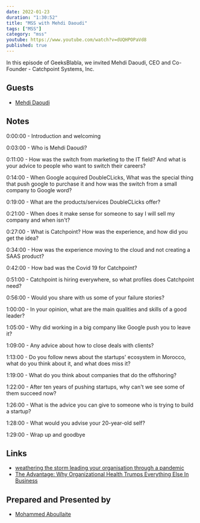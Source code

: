 ```yaml
---
date: 2022-01-23
duration: "1:30:52"
title: "MSS with Mehdi Daoudi"
tags: ["MSS"]
category: "mss"
youtube: https://www.youtube.com/watch?v=dUQHPOPaVd8
published: true
---
```


In this episode of GeeksBlabla, we invited Mehdi Daoudi, CEO and Co-Founder - Catchpoint Systems, Inc.

## Guests

- [Mehdi Daoudi](https://www.linkedin.com/in/mdaoudi)

## Notes

0:00:00 - Introduction and welcoming

0:03:00 - Who is Mehdi Daoudi?

0:11:00 - How was the switch from marketing to the IT field? And what is your advice to people who want to switch their careers?

0:14:00 - When Google acquired DoubleCLicks, What was the special thing that push google to purchase it and how was the switch from a small company to Google word?

0:19:00 - What are the products/services DoubleCLicks offer?

0:21:00 - When does it make sense for someone to say I will sell my company and when isn't?

0:27:00 - What is Catchpoint? How was the experience, and how did you get the idea?

0:34:00 - How was the experience moving to the cloud and not creating a SAAS product?

0:42:00 - How bad was the Covid 19 for Catchpoint?

0:51:00 - Catchpoint is hiring everywhere, so what profiles does Catchpoint need?

0:56:00 - Would you share with us some of your failure stories?

1:00:00 - In your opinion, what are the main qualities and skills of a good leader?

1:05:00 - Why did working in a big company like Google push you to leave it?

1:09:00 - Any advice about how to close deals with clients?

1:13:00 - Do you follow news about the startups' ecosystem in Morocco, what do you think about it, and what does miss it?

1:19:00 - What do you think about companies that do the offshoring?

1:22:00 - After ten years of pushing startups, why can't we see some of them succeed now?

1:26:00 - What is the advice you can give to someone who is trying to build a startup?

1:28:00 - What would you advise your 20-year-old self?

1:29:00 - Wrap up and goodbye

## Links

- [weathering the storm leading your organisation through a pandemic](https://ndupress.ndu.edu/Publications/Article/1227816/dtp-038-weathering-the-storm-leading-your-organization-through-a-pandemic/)
- [The Advantage: Why Organizational Health Trumps Everything Else In Business](https://www.goodreads.com/book/show/12975375-the-advantage?from_search=true&from_srp=true&qid=bvRT94AaN1&rank=1)

## Prepared and Presented by

- [Mohammed Aboullaite](https://twitter.com/laytoun)
